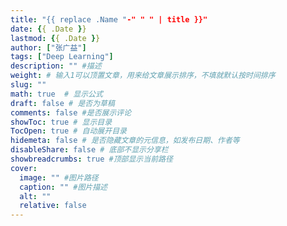 ```yaml
---
title: "{{ replace .Name "-" " " | title }}" 
date: {{ .Date }} 
lastmod: {{ .Date }} 
author: ["张广益"] 
tags: ["Deep Learning"]
description: "" #描述
weight: # 输入1可以顶置文章，用来给文章展示排序，不填就默认按时间排序
slug: ""
math: true	# 显示公式
draft: false # 是否为草稿
comments: false #是否展示评论
showToc: true # 显示目录
TocOpen: true # 自动展开目录
hidemeta: false # 是否隐藏文章的元信息，如发布日期、作者等
disableShare: false # 底部不显示分享栏
showbreadcrumbs: true #顶部显示当前路径
cover:
  image: "" #图片路径
  caption: "" #图片描述
  alt: ""
  relative: false
---
```


